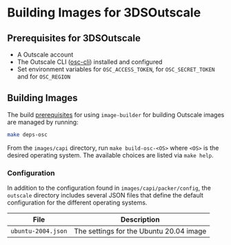 # Building Images for 3DSOutscale

## Prerequisites for 3DSOutscale

- A Outscale account
- The Outscale CLI ([osc-cli](https://github.com/outscale/osc-cli)) installed and configured
- Set environment variables for `OSC_ACCESS_TOKEN`, for `OSC_SECRET_TOKEN` and for `OSC_REGION`


## Building Images

The build [prerequisites](../capi.md#prerequisites) for using `image-builder` for
building Outscale images are managed by running:

```bash
make deps-osc
```

From the `images/capi` directory, run `make build-osc-<OS>` where `<OS>` is the desired operating system. The available choices are listed via `make help`.

### Configuration

In addition to the configuration found in `images/capi/packer/config`, the `outscale`
directory includes several JSON files that define the default configuration for
the different operating systems.

| File | Description |
|------|-------------|
| `ubuntu-2004.json` | The settings for the Ubuntu 20.04 image |
